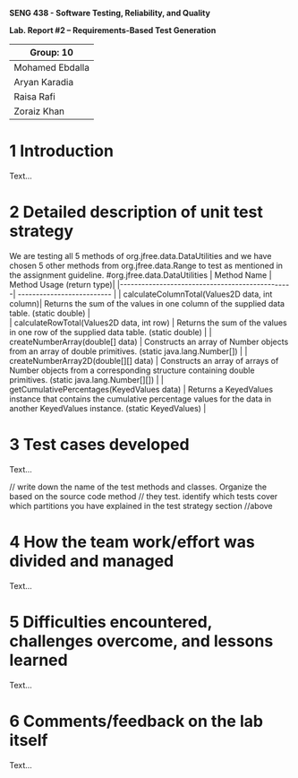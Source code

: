**SENG 438 - Software Testing, Reliability, and Quality**

**Lab. Report \#2 – Requirements-Based Test Generation**

| Group: 10    |
|-----------------|
| Mohamed Ebdalla                |   
| Aryan Karadia              |   
| Raisa Rafi               |   
| Zoraiz Khan             |   

# 1 Introduction

Text…

# 2 Detailed description of unit test strategy

We are testing all 5 methods of org.jfree.data.DataUtilities and we have chosen 5 other methods from org.jfree.data.Range to test as mentioned in the assignment guideline.
#org.jfree.data.DataUtilities
| Method Name           | Method Usage (return type)| 
|------------------------------------------------| -------------------------- |
| calculateColumnTotal(Values2D data, int column)| Returns the sum of the values in one column of the supplied data table. (static double) |   
| calculateRowTotal(Values2D data, int row)      | Returns the sum of the values in one row of the supplied data table. (static double) |
| createNumberArray(double[] data)               | Constructs an array of Number objects from an array of double primitives. (static java.lang.Number[]) |
| createNumberArray2D(double[][] data)           | Constructs an array of arrays of Number objects from a corresponding structure containing double primitives. (static java.lang.Number[][]) |
| getCumulativePercentages(KeyedValues data)     |  Returns a KeyedValues instance that contains the cumulative percentage values for the data in another KeyedValues instance. (static KeyedValues) |

# 3 Test cases developed

Text…

// write down the name of the test methods and classes. Organize the based on
the source code method // they test. identify which tests cover which partitions
you have explained in the test strategy section //above

# 4 How the team work/effort was divided and managed

Text…

# 5 Difficulties encountered, challenges overcome, and lessons learned

Text…

# 6 Comments/feedback on the lab itself

Text…
